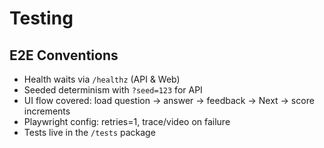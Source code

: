 # Testing

## E2E Conventions
- Health waits via `/healthz` (API & Web)
- Seeded determinism with `?seed=123` for API
- UI flow covered: load question → answer → feedback → Next → score increments
- Playwright config: retries=1, trace/video on failure
- Tests live in the `/tests` package
